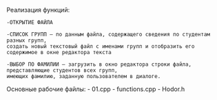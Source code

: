 Реализация функций:

	-ОТКРЫТИЕ ФАЙЛА 
	
	-СПИСОК ГРУПП – по данным файла, содержащего сведения по студентам разных групп,
	создать новый текстовый файл с именами групп и отобразить его содержимое в окне редактора текста
	
	-ВЫБОР ПО ФАМИЛИИ – загрузить в окно редактора строки файла, представляющие студентов всех групп,
	имеющих фамилию, заданную пользователем в диалоге.

Основные рабочие файлы:
		- 01.cpp
  		- functions.cpp
    		- Hodor.h
 
